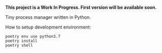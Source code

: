 **This project is a Work In Progress. First version will be available soon.**

Tiny process manager written in Python.

How to setup development environment:
```
poetry env use python3.7
poetry install
poetry shell
```
